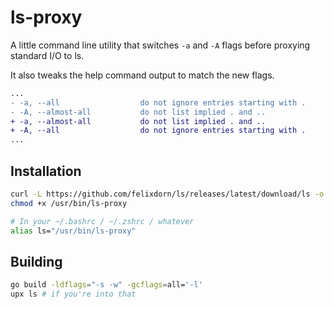 # ls-proxy

A little command line utility that switches `-a` and `-A` flags before proxying standard I/O to ls.

It also tweaks the help command output to match the new flags.

```diff
...
- -a, --all                  do not ignore entries starting with .
- -A, --almost-all           do not list implied . and ..
+ -a, --almost-all           do not list implied . and ..
+ -A, --all                  do not ignore entries starting with .
...

```

## Installation
```bash
curl -L https://github.com/felixdorn/ls/releases/latest/download/ls -o /usr/bin/ls-proxy
chmod +x /usr/bin/ls-proxy

# In your ~/.bashrc / ~/.zshrc / whatever
alias ls="/usr/bin/ls-proxy"
```


## Building

```bash
go build -ldflags="-s -w" -gcflags=all='-l'
upx ls # if you're into that
```
